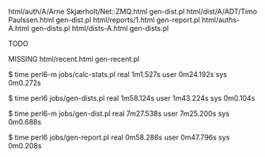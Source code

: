 html/auth/A/Arne Skjærholt/Net::ZMQ.html  gen-dist.pl
html/dist/A/ADT/Timo Paulssen.html        gen-dist.pl
html/reports/1.html                       gen-report.pl
html/auths-A.html                         gen-dists.pl
html/dists-A.html                         gen-dists.pl

TODO

MISSING
html/recent.html                          gen-recent.pl

$ time perl6-m jobs/calc-stats.pl
real	1m1.527s
user	0m24.192s
sys	0m0.272s

$ time perl6 jobs/gen-dists.pl
real	1m58.124s
user	1m43.224s
sys	0m0.104s

$ time perl6-m jobs/gen-dist.pl
real	7m27.538s
user	7m25.200s
sys	0m0.688s

$ time perl6 jobs/gen-report.pl 
real	0m58.286s
user	0m47.796s
sys	0m0.208s
